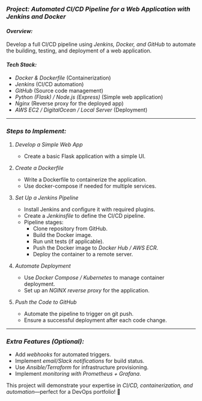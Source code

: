 ### *Project: Automated CI/CD Pipeline for a Web Application with Jenkins and Docker*  

#### *Overview:*  
Develop a full CI/CD pipeline using *Jenkins, Docker, and GitHub* to automate the building, testing, and deployment of a web application.

#### *Tech Stack:*  
- *Docker & Dockerfile* (Containerization)  
- *Jenkins* (CI/CD automation)  
- *GitHub* (Source code management)  
- *Python (Flask) / Node.js (Express)* (Simple web application)  
- *Nginx* (Reverse proxy for the deployed app)  
- *AWS EC2 / DigitalOcean / Local Server* (Deployment)  

---

### *Steps to Implement:*  

1. *Develop a Simple Web App*  
   - Create a basic Flask application with a simple UI.  

2. *Create a Dockerfile*  
   - Write a Dockerfile to containerize the application.  
   - Use docker-compose if needed for multiple services.  

3. *Set Up a Jenkins Pipeline*  
   - Install Jenkins and configure it with required plugins.  
   - Create a *Jenkinsfile* to define the CI/CD pipeline.  
   - Pipeline stages:  
     - Clone repository from GitHub.  
     - Build the Docker image.  
     - Run unit tests (if applicable).  
     - Push the Docker image to *Docker Hub / AWS ECR*.  
     - Deploy the container to a remote server.  

4. *Automate Deployment*  
   - Use *Docker Compose / Kubernetes* to manage container deployment.  
   - Set up an *NGINX reverse proxy* for the application.  

5. *Push the Code to GitHub*  
   - Automate the pipeline to trigger on git push.  
   - Ensure a successful deployment after each code change.  

---

### *Extra Features (Optional):*  
- Add *webhooks* for automated triggers.  
- Implement *email/Slack notifications* for build status.  
- Use *Ansible/Terraform* for infrastructure provisioning.  
- Implement *monitoring with Prometheus + Grafana*.  

This project will demonstrate your expertise in *CI/CD, containerization, and automation*—perfect for a DevOps portfolio! 🚀  
